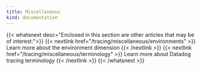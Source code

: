 ```yaml
---
title: Miscellaneous
kind: documentation
---
```


{{< whatsnext desc="Enclosed in this section are other articles that may be of interest:">}}
    {{< nextlink href="/tracing/miscellaneous/environments" >}} Learn more about the environment dimension {{< /nextlink >}}
    {{< nextlink href="/tracing/miscellaneous/terminology" >}} Learn more about Datadog tracing terminology {{< /nextlink >}}
{{< /whatsnext >}}